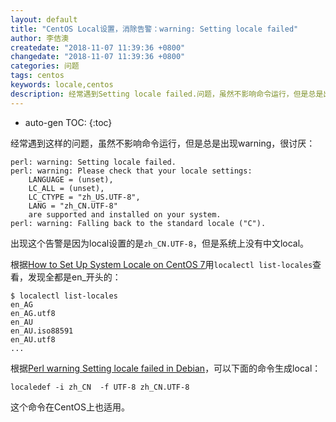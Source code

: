 ```yaml
---
layout: default
title: "CentOS Local设置，消除告警：warning: Setting locale failed"
author: 李佶澳
createdate: "2018-11-07 11:39:36 +0800"
changedate: "2018-11-07 11:39:36 +0800"
categories: 问题
tags: centos
keywords: locale,centos
description: 经常遇到Setting locale failed.问题，虽然不影响命令运行，但是总是出现warning，比较烦：
---
```


* auto-gen TOC:
{:toc}


经常遇到这样的问题，虽然不影响命令运行，但是总是出现warning，很讨厌：

	perl: warning: Setting locale failed.
	perl: warning: Please check that your locale settings:
		LANGUAGE = (unset),
		LC_ALL = (unset),
		LC_CTYPE = "zh_US.UTF-8",
		LANG = "zh_CN.UTF-8"
		are supported and installed on your system.
	perl: warning: Falling back to the standard locale ("C").

出现这个告警是因为local设置的是`zh_CN.UTF-8`，但是系统上没有中文local。

根据[How to Set Up System Locale on CentOS 7](https://www.rosehosting.com/blog/how-to-set-up-system-locale-on-centos-7/)用`localectl list-locales`查看，发现全都是en_开头的：

	$ localectl list-locales
	en_AG
	en_AG.utf8
	en_AU
	en_AU.iso88591
	en_AU.utf8
	...

根据[Perl warning Setting locale failed in Debian](https://www.thomas-krenn.com/en/wiki/Perl_warning_Setting_locale_failed_in_Debian#Generating_locales)，可以下面的命令生成local：

	localedef -i zh_CN  -f UTF-8 zh_CN.UTF-8

这个命令在CentOS上也适用。
